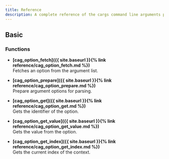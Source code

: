 ```yaml
---
title: Reference
description: A complete reference of the cargs command line arguments parser library for C/C++.
---
```


## Basic


### Functions
* **[cag_option_fetch]({{ site.baseurl }}{% link reference/cag_option_fetch.md %})**  
Fetches an option from the argument list.

* **[cag_option_prepare]({{ site.baseurl }}{% link reference/cag_option_prepare.md %})**  
Prepare argument options for parsing.

* **[cag_option_get]({{ site.baseurl }}{% link reference/cag_option_get.md %})**  
 Gets the identifier of the option.

* **[cag_option_get_value]({{ site.baseurl }}{% link reference/cag_option_get_value.md %})**  
Gets the value from the option.

* **[cag_option_get_index]({{ site.baseurl }}{% link reference/cag_option_get_index.md %})**  
Gets the current index of the context.
